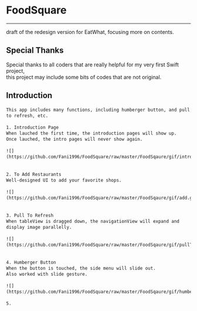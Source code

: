 # FoodSquare
------------

draft of the redesign version for EatWhat, focusing more on contents.


Special Thanks
--------------

Special thanks to all coders that are really helpful for my very first Swift project, 
<br>this project may include some bits of  codes that are not original.



Introduction
------------

    This app includes many functions, including humberger button, and pull to refresh, etc.
    
    1. Introduction Page
    When lauched the first time, the introduction pages will show up. 
    Once lauched, the intro pages will never show again.
    
    ![](https://github.com/Fani1996/FoodSquare/raw/master/FoodSqaure/gif/introPage.gif)
    
    
    2. To Add Restaurants
    Well-designed UI to add your favorite shops.
    
    ![](https://github.com/Fani1996/FoodSquare/raw/master/FoodSqaure/gif/add.gif)
    
    
    3. Pull To Refresh
    When tableView is dragged down, the navigationView will expand and display image parallelly.
    
    ![](https://github.com/Fani1996/FoodSquare/raw/master/FoodSqaure/gif/pullToRefresh.gif)
    
    
    4. Humberger Button
    When the button is touched, the side menu will slide out.
    Also worked with slide gesture.
    
    ![](https://github.com/Fani1996/FoodSquare/raw/master/FoodSqaure/gif/humbergerButton.gif)
    
    5. 
